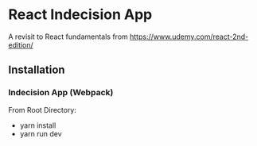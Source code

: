 # React Indecision App
A revisit to React fundamentals from https://www.udemy.com/react-2nd-edition/

## Installation

### Indecision App (Webpack)

From Root Directory:
* yarn install
* yarn run dev
